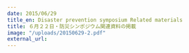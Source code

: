 ```yaml
---
date: 2015/06/29
title_en: Disaster prevention symposium Related materials
title: ６月２２日・防災シンポジウム関連資料の掲載
image: "/uploads/20150629-2.pdf"
external_url:
---
```

